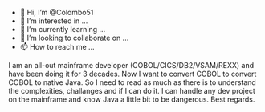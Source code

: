 - 👋 Hi, I’m @Colombo51
- 👀 I’m interested in ...
- 🌱 I’m currently learning ...
- 💞️ I’m looking to collaborate on ...
- 📫 How to reach me ...

<!---
Colombo51/Colombo51 is a ✨ special ✨ repository because its `README.md` (this file) appears on your GitHub profile.
You can click the Preview link to take a look at your changes.
--->
I am an all-out mainframe developer (COBOL/CICS/DB2/VSAM/REXX) and have been doing it for 3 decades. 
Now I want to convert COBOL to convert COBOL to native Java.  So I need to read as much as there is to understand the complexities, 
challanges and if I can do it. I can handle any dev project on the mainframe and know Java a little bit to be dangerous.
Best regards.
